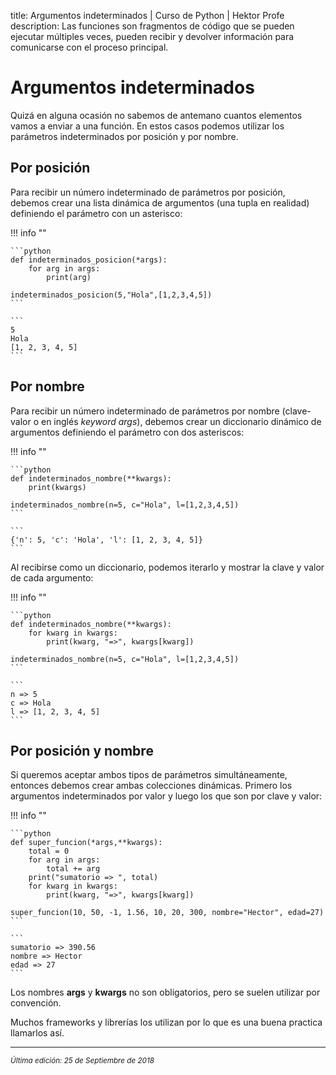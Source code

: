 title: Argumentos indeterminados | Curso de Python | Hektor Profe
description: Las funciones son fragmentos de código que se pueden ejecutar múltiples veces, pueden recibir y devolver información para comunicarse con el proceso principal.

# Argumentos indeterminados

Quizá en alguna ocasión no sabemos de antemano cuantos elementos vamos a enviar a una función. En estos casos podemos utilizar los parámetros indeterminados por posición y por nombre.

## Por posición

Para recibir un número indeterminado de parámetros por posición, debemos crear una lista dinámica de argumentos (una tupla en realidad) definiendo el parámetro con un asterisco:

!!! info "" 

    ```python
    def indeterminados_posicion(*args):
        for arg in args:
            print(arg)
        
    indeterminados_posicion(5,"Hola",[1,2,3,4,5])
    ```

    ```
    5
    Hola
    [1, 2, 3, 4, 5]
    ```

## Por nombre

Para recibir un número indeterminado de parámetros por nombre (clave-valor o en inglés *keyword args*), debemos crear un diccionario dinámico de argumentos definiendo el parámetro con dos asteriscos:

!!! info "" 

    ```python
    def indeterminados_nombre(**kwargs):
        print(kwargs)

    indeterminados_nombre(n=5, c="Hola", l=[1,2,3,4,5])   
    ```

    ```
    {'n': 5, 'c': 'Hola', 'l': [1, 2, 3, 4, 5]}
    ``` 

Al recibirse como un diccionario, podemos iterarlo y mostrar la clave y valor de cada argumento:

!!! info "" 

    ```python
    def indeterminados_nombre(**kwargs):
        for kwarg in kwargs:
            print(kwarg, "=>", kwargs[kwarg])
            
    indeterminados_nombre(n=5, c="Hola", l=[1,2,3,4,5])   
    ```

    ```
    n => 5
    c => Hola
    l => [1, 2, 3, 4, 5]
    ``` 

## Por posición y nombre

Si queremos aceptar ambos tipos de parámetros simultáneamente, entonces debemos crear ambas colecciones dinámicas. Primero los argumentos indeterminados por valor y luego los que son por clave y valor:

!!! info "" 

    ```python
    def super_funcion(*args,**kwargs):
        total = 0
        for arg in args:
            total += arg
        print("sumatorio => ", total)
        for kwarg in kwargs:
            print(kwarg, "=>", kwargs[kwarg])

    super_funcion(10, 50, -1, 1.56, 10, 20, 300, nombre="Hector", edad=27)
    ```

    ```
    sumatorio => 390.56
    nombre => Hector
    edad => 27
    ``` 

Los nombres **args** y **kwargs** no son obligatorios, pero se suelen utilizar por convención. 

Muchos frameworks y librerías los utilizan por lo que es una buena practica llamarlos así.

___
<small class="edited"><i>Última edición: 25 de Septiembre de 2018</i></small>